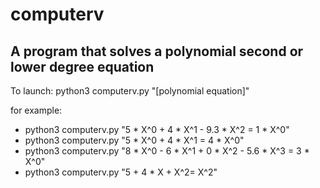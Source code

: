 # computerv
A program that solves a polynomial second or lower degree equation
---
To launch:
python3 computerv.py "[polynomial equation]"

for example:
 - python3 computerv.py "5 * X^0 + 4 * X^1 - 9.3 * X^2 = 1 * X^0"
 - python3 computerv.py  "5 * X^0 + 4 * X^1 = 4 * X^0"
 - python3 computerv.py "8 * X^0 - 6 * X^1 + 0 * X^2 - 5.6 * X^3 = 3 * X^0"
 - python3 computerv.py "5 + 4 * X + X^2= X^2"
